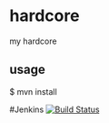 # hardcore
my hardcore

## usage
$ mvn install

#Jenkins
[![Build Status](http://mcpe.xsota.com/view/All/job/xsotaHardcore-master/badge/icon)](http://mcpe.xsota.com/view/All/job/xsotaHardcore-master/)